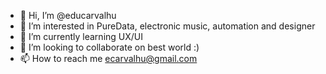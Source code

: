 - 👋 Hi, I’m @educarvalhu
- 👀 I’m interested in PureData, electronic music, automation and designer
- 🌱 I’m currently learning UX/UI
- 💞️ I’m looking to collaborate on best world :)
- 📫 How to reach me ecarvalhu@gmail.com

<!---
educarvalhu/educarvalhu is a ✨ special ✨ repository because its `README.md` (this file) appears on your GitHub profile.
You can click the Preview link to take a look at your changes.
--->

